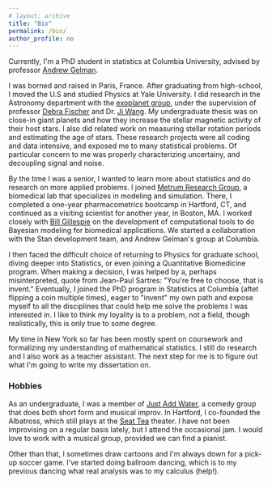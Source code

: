 ```yaml
---
# layout: archive
title: "Bio"
permalink: /bio/
author_profile: no
---
```


Currently, I'm a PhD student in statistics at Columbia University,
advised by professor [Andrew Gelman](http://www.stat.columbia.edu/~gelman/).

I was borned and raised in Paris, France. After graduating from high-school,
I moved the U.S and studied Physics at Yale University.
I did research in the Astronomy department with the
[exoplanet group](http://exoplanets.astro.yale.edu/), under the supervision
of professor [Debra Fischer](http://exoplanets.astro.yale.edu/people/dfischer.php)
and Dr. [Ji Wang](https://www.asc.ohio-state.edu/wang.12220/).
My undergraduate thesis was on close-in giant planets and how they increase the
stellar magnetic activity of their host stars.
I also did related work on measuring stellar rotation periods and estimating
the age of stars.
These research projects were all coding and data intensive,
and exposed me to many statistical problems.
Of particular concern to me was properly characterizing uncertainy, and decoupling
signal and noise.

By the time I was a senior, I wanted to learn more about statistics and
do research on more applied problems. 
I joined [Metrum Research Group](https://metrumrg.com/),
a biomedical lab that specializes in modeling and simulation.
There, I completed a one-year pharmacometrics bootcamp in Hartford, CT,
and continued as a visiting scientist for another year, in Boston, MA.
I worked closely with [Bill Gillespie](https://metrumrg.com/team_member/william-r-gillespie-ph-d/)
on the development of computational tools to do Bayesian modeling for biomedical applications.
We started a collaboration with the Stan development team, and Andrew Gelman's group
at Columbia.

I then faced the difficult choice of returning to Physics for graduate school,
diving deeper into Statistics, or even joining a Quantitative Biomedicine program.
When making a decision, I was helped by a, perhaps misinterpreted, quote from Jean-Paul Sartres:
"You're free to choose, that is invent." Eventually, I joined the PhD program in Statistics
at Columbia (aftet flipping a coin multiple times), 
eager to "invent" my own path and expose myself to all the disciplines
that could help me solve the problems I was interested in.
I like to think my loyality is to a problem, not a field, though realistically,
this is only true to some degree.

My time in New York so far has been mostly spent on coursework and formalizing my understanding
of mathematical statistics. I still do research and I also work as a teacher assistant.
The next step for me is to figure out what I'm going to write my dissertation on.

### Hobbies
As an undergraduate, I was a member of [Just Add Water](http://www.justaddwateryale.com/),
a comedy group that does both short form and musical improv.
In Hartford, I co-founded the Albatross, which still plays at the [Seat Tea](https://seateaimprov.com/) theater.
I have not been improvising on a regular basis lately, but I attend the occasional jam.
I would love to work with a musical group, provided we can find a pianist.

Other than that, I sometimes draw cartoons and I'm always down for a pick-up soccer game. 
I've started doing ballroom dancing, which
is to my previous dancing what real analysis was to my calculus (help!).
